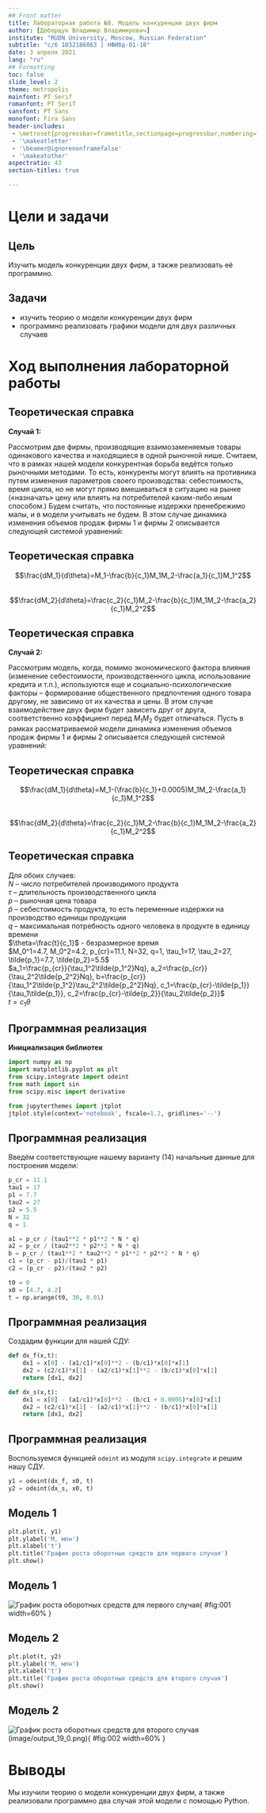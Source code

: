 ```yaml
---
## Front matter
title: Лабораторная работа №8. Модель конкуренции двух фирм
author: [Доборщук Владимир Владимирович]
institute: "RUDN University, Moscow, Russian Federation"
subtitle: "c/б 1032186063 | НФИбд-01-18"
date: 3 апреля 2021
lang: "ru"
## Formatting
toc: false
slide_level: 2
theme: metropolis
mainfont: PT Serif
romanfont: PT Serif
sansfont: PT Sans
monofont: Fira Sans
header-includes:
 - \metroset{progressbar=frametitle,sectionpage=progressbar,numbering=fraction}
 - '\makeatletter'
 - '\beamer@ignorenonframefalse'
 - '\makeatother'
aspectratio: 43
section-titles: true

---
```

# Цели и задачи

## Цель

Изучить модель конкуренции двух фирм, а также реализовать её программно.

## Задачи

* изучить теорию о модели конкуренции двух фирм
* программно реализовать графики модели для двух различных случаев

# Ход выполнения лабораторной работы

## Теоретическая справка

**Случай 1:**

Рассмотрим две фирмы, производящие взаимозаменяемые товары одинакового качества и находящиеся в одной рыночной нише. Считаем, что в рамках нашей модели конкурентная борьба ведётся только рыночными методами. То есть, конкуренты могут влиять на противника путем изменения параметров своего производства: себестоимость, время цикла, но не могут прямо вмешиваться в ситуацию на рынке («назначать» цену или влиять на потребителей каким-либо иным способом.) Будем считать, что постоянные издержки пренебрежимо малы, и в модели учитывать не будем. В этом случае динамика изменения объемов продаж фирмы 1 и фирмы 2 описывается следующей системой уравнений:

## Теоретическая справка


$$\frac{dM_1}{d\theta}=M_1-\frac{b}{c_1}M_1M_2-\frac{a_1}{c_1}M_1^2$$    
$$\frac{dM_2}{d\theta}=\frac{c_2}{c_1}M_2-\frac{b}{c_1}M_1M_2-\frac{a_2}{c_1}M_2^2$$


## Теоретическая справка

**Случай 2:**

Рассмотрим модель, когда, помимо экономического фактора влияния (изменение себестоимости, производственного цикла, использование кредита и т.п.), используются еще и социально-психологические факторы – формирование общественного предпочтения одного товара другому, не зависимо от их качества и цены. В этом случае взаимодействие двух фирм будет зависеть друг от друга, соответственно коэффициент перед $M_1M_2$ будет отличаться. Пусть в рамках рассматриваемой модели динамика изменения объемов продаж фирмы 1 и фирмы 2 описывается следующей системой уравнений:

## Теоретическая справка


$$\frac{dM_1}{d\theta}=M_1-(\frac{b}{c_1}+0.0005)M_1M_2-\frac{a_1}{c_1}M_1^2$$    
$$\frac{dM_2}{d\theta}=\frac{c_2}{c_1}M_2-\frac{b}{c_1}M_1M_2-\frac{a_2}{c_1}M_2^2$$

## Теоретическая справка

Для обоих случаев:  
$N$ – число потребителей производимого продукта  
$\tau$ – длительность производственного цикла  
$p$ – рыночная цена товара  
$\tilde{p}$ – себестоимость продукта, то есть переменные издержки на производство единицы продукции  
$q$ – максимальная потребность одного человека в продукте в единицу времени  
$\theta=\frac{t}{c_1}$ - безразмерное время   
$M_0^1=4.7, M_0^2=4.2,
p_{cr}=11.1, N=32, q=1,
\tau_1=17, \tau_2=27, \tilde{p_1}=7.7, \tilde{p_2}=5.5$  
$a_1=\frac{p_{cr}}{\tau_1^2\tilde{p_1^2}Nq}, a_2=\frac{p_{cr}}{\tau_2^2\tilde{p_2^2}Nq}, b=\frac{p_{cr}}{\tau_1^2\tilde{p_1^2}\tau_2^2\tilde{p_2^2}Nq}, c_1=\frac{p_{cr}-\tilde{p_1}}{\tau_1\tilde{p_1}}, c_2=\frac{p_{cr}-\tilde{p_2}}{\tau_2\tilde{p_2}}$  
$t=c_1\theta$

## Программная реализация

**Инициализация библиотек**

```python
import numpy as np
import matplotlib.pyplot as plt
from scipy.integrate import odeint
from math import sin
from scipy.misc import derivative

from jupyterthemes import jtplot
jtplot.style(context='notebook', fscale=1.2, gridlines='--')
```
## Программная реализация

Введём соответствующие нашему варианту (14) начальные данные для построения модели:

```python
p_cr = 11.1
tau1 = 17
p1 = 7.7
tau2 = 27
p2 = 5.5
N = 32
q = 1

a1 = p_cr / (tau1**2 * p1**2 * N * q)
a2 = p_cr / (tau2**2 * p2**2 * N * q)
b = p_cr / (tau1**2 * tau2**2 * p1**2 * p2**2 * N * q)
c1 = (p_cr - p1)/(tau1 * p1)
c2 = (p_cr - p2)/(tau2 * p2)

t0 = 0
x0 = [4.7, 4.2]
t = np.arange(t0, 30, 0.01)
```


## Программная реализация

Создадим функции для нашей СДУ:


```python
def dx_f(x,t):
    dx1 = x[0] - (a1/c1)*x[0]**2 - (b/c1)*x[0]*x[1]
    dx2 = (c2/c1)*x[1] - (a2/c1)*x[1]**2 - (b/c1)*x[0]*x[1]
    return [dx1, dx2]

def dx_s(x,t):
    dx1 = x[0] - (a1/c1)*x[0]**2 - (b/c1 + 0.0005)*x[0]*x[1]
    dx2 = (c2/c1)*x[1] - (a2/c1)*x[1]**2 - (b/c1)*x[0]*x[1]
    return [dx1, dx2]
```

## Программная реализация

Воспользуемся функцией `odeint` из модуля `scipy.integrate` и решим нашу СДУ.


```python
y1 = odeint(dx_f, x0, t)
y2 = odeint(dx_s, x0, t)
```

## Модель 1

```python
plt.plot(t, y1)
plt.ylabel('M, млн')
plt.xlabel('t')
plt.title('График роста оборотных средств для первого случая')
plt.show()
```

## Модель 1

    
![График роста оборотных средств для первого случая](image/output_17_0.png){ #fig:001 width=60% }

## Модель 2


```python
plt.plot(t, y2)
plt.ylabel('M, млн')
plt.xlabel('t')
plt.title('График роста оборотных средств для второго случая')
plt.show()
```

## Модель 2

![График роста оборотных средств для второго случая](image/output_19_0.png)(image/output_19_0.png){ #fig:002 width=60% }


# Выводы

Мы изучили теорию о модели конкуренции двух фирм, а также реализовали программно два случая этой модели с помощью Python.
